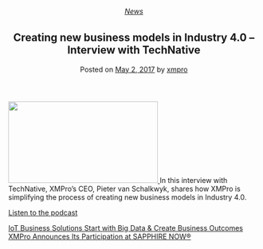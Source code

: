 <div class="large-9 col">
<article class="post-5770 post type-post status-publish format-standard has-post-thumbnail hentry category-news" id="post-5770">
<div class="article-inner">
<header class="entry-header">
<div class="entry-header-text entry-header-text-top text-center">
<h6 class="entry-category is-xsmall"><a href="https://xmpro.com/category/news/" rel="category tag">News</a></h6><h1 class="entry-title">Creating new business models in Industry 4.0 – Interview with TechNative</h1><div class="entry-divider is-divider small"></div>
<div class="entry-meta uppercase is-xsmall">
<span class="posted-on">Posted on <a href="https://xmpro.com/creating-new-business-models-industry-4-0-interview-technative/" rel="bookmark"><time class="entry-date published updated" datetime="2017-05-02T08:18:01+00:00">May 2, 2017</time></a></span> <span class="byline">by <span class="meta-author vcard"><a class="url fn n" href="https://xmpro.com/author/xmpro/">xmpro</a></span></span> </div>
</div>
</header>
<div class="entry-content single-page">
<p class="p1"><span class="s1"><a href="https://xmpro.com/wp-content/uploads/2017/05/TechNative.png"><img height="164" src="https://xmpro.com/wp-content/uploads/2017/05/TechNative-300x164.png" width="300"/>
</a>In this interview with TechNative, XMPro’s CEO, Pieter van Schalkwyk, shares how XMPro is simplifying the process of creating new business models in Industry 4.0.</span></p>
<p class="p1"><span class="s2"><a href="https://www.technative.io/creating-new-business-models-in-industry-4-0/" rel="noopener noreferrer" target="_blank">Listen to the podcast</a></span></p>
<p class="p1">
<p class="p1">
<div class="blog-share text-center"><div class="is-divider medium"></div><div class="social-icons share-icons share-row relative"><a aria-label="Share on WhatsApp" class="icon button circle is-outline tooltip whatsapp show-for-medium" data-action="share/whatsapp/share" href="whatsapp://send?text=Creating%20new%20business%20models%20in%20Industry%204.0%20%26%238211%3B%20Interview%20with%20TechNative - https://xmpro.com/creating-new-business-models-industry-4-0-interview-technative/" title="Share on WhatsApp"><i class="icon-whatsapp"></i></a><a aria-label="Share on Facebook" class="icon button circle is-outline tooltip facebook" data-label="Facebook" href="https://www.facebook.com/sharer.php?u=https://xmpro.com/creating-new-business-models-industry-4-0-interview-technative/" onclick="window.open(this.href,this.title,'width=500,height=500,top=300px,left=300px'); return false;" rel="noopener nofollow" target="_blank" title="Share on Facebook"><i class="icon-facebook"></i></a><a aria-label="Share on Twitter" class="icon button circle is-outline tooltip twitter" href="https://twitter.com/share?url=https://xmpro.com/creating-new-business-models-industry-4-0-interview-technative/" onclick="window.open(this.href,this.title,'width=500,height=500,top=300px,left=300px'); return false;" rel="noopener nofollow" target="_blank" title="Share on Twitter"><i class="icon-twitter"></i></a><a aria-label="Email to a Friend" class="icon button circle is-outline tooltip email" href="/cdn-cgi/l/email-protection#cef1bdbbaca4abadbaf38dbcabafbaa7a0a9ebfcfea0abb9ebfcfeacbbbda7a0abbdbdebfcfea3a1aaaba2bdebfcfea7a0ebfcfe87a0aabbbdbabcb7ebfcfefae0feebfcfeebfcf8ebfcfdf6fcffffebfd8cebfcfe87a0baabbcb8a7abb9ebfcfeb9a7baa6ebfcfe9aabada680afbaa7b8abe8aca1aab7f38da6abada5ebfcfebaa6a7bdebfcfea1bbbaebfd8febfcfea6bababebdebfd8febfc88ebfc88b6a3bebca1e0ada1a3ebfc88adbcabafbaa7a0a9e3a0abb9e3acbbbda7a0abbdbde3a3a1aaaba2bde3a7a0aabbbdbabcb7e3fae3fee3a7a0baabbcb8a7abb9e3baabada6a0afbaa7b8abebfc88" rel="nofollow" title="Email to a Friend"><i class="icon-envelop"></i></a><a aria-label="Pin on Pinterest" class="icon button circle is-outline tooltip pinterest" href="https://pinterest.com/pin/create/button?url=https://xmpro.com/creating-new-business-models-industry-4-0-interview-technative/&amp;media=https://xmpro.com/wp-content/uploads/2017/05/TechNative-1024x560.png&amp;description=Creating%20new%20business%20models%20in%20Industry%204.0%20%26%238211%3B%20Interview%20with%20TechNative" onclick="window.open(this.href,this.title,'width=500,height=500,top=300px,left=300px'); return false;" rel="noopener nofollow" target="_blank" title="Pin on Pinterest"><i class="icon-pinterest"></i></a><a aria-label="Share on LinkedIn" class="icon button circle is-outline tooltip linkedin" href="https://www.linkedin.com/shareArticle?mini=true&amp;url=https://xmpro.com/creating-new-business-models-industry-4-0-interview-technative/&amp;title=Creating%20new%20business%20models%20in%20Industry%204.0%20%26%238211%3B%20Interview%20with%20TechNative" onclick="window.open(this.href,this.title,'width=500,height=500,top=300px,left=300px'); return false;" rel="noopener nofollow" target="_blank" title="Share on LinkedIn"><i class="icon-linkedin"></i></a></div></div></p></p></div>
<nav class="navigation-post" id="nav-below" role="navigation">
<div class="flex-row next-prev-nav bt bb">
<div class="flex-col flex-grow nav-prev text-left">
<div class="nav-previous"><a href="https://xmpro.com/iot-business-solutions-start-big-data-create-business-outcomes/" rel="prev"><span class="hide-for-small"><i class="icon-angle-left"></i></span> IoT Business Solutions Start with Big Data &amp; Create Business Outcomes</a></div>
</div>
<div class="flex-col flex-grow nav-next text-right">
<div class="nav-next"><a href="https://xmpro.com/xmpro-announces-participation-sapphire-now-showcase-rapid-iiot-application-builder/" rel="next">XMPro Announces Its Participation at SAPPHIRE NOW® <span class="hide-for-small"><i class="icon-angle-right"></i></span></a></div> </div>
</div>
</nav>
</div>
</article>
<div class="comments-area" id="comments">
</div>
</div>